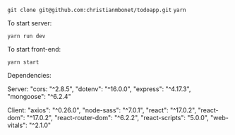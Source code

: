 ```git clone git@github.com:christianmbonet/todoapp.git```
```yarn```

To start server:

```yarn run dev```

To start front-end:

```yarn start```

Dependencies:

Server:
"cors: "^2.8.5",
"dotenv": "^16.0.0",
"express": "^4.17.3",
"mongoose": "^6.2.4"

Client:
"axios": "^0.26.0",
"node-sass": "^7.0.1",
"react": "^17.0.2",
"react-dom": "^17.0.2",
"react-router-dom": "^6.2.2",
"react-scripts": "5.0.0",
"web-vitals": "^2.1.0"